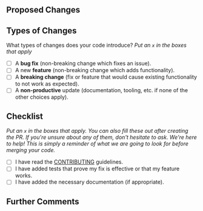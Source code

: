 ## Proposed Changes

<!--
Describe the big picture of your changes here to communicate to the maintainers why we should accept this pull request. If it fixes a bug or resolves a feature request, be sure to link to that issue.
-->

## Types of Changes

What types of changes does your code introduce? _Put an `x` in the boxes that
apply_

- [ ] A **bug fix** (non-breaking change which fixes an issue).
- [ ] A new **feature** (non-breaking change which adds functionality).
- [ ] A **breaking change** (fix or feature that would cause existing
      functionality to not work as expected).
- [ ] A **non-productive** update (documentation, tooling, etc. if none of the
      other choices apply).

## Checklist

_Put an `x` in the boxes that apply. You can also fill these out after creating
the PR. If you're unsure about any of them, don't hesitate to ask. We're here to
help! This is simply a reminder of what we are going to look for before merging
your code._

- [ ] I have read the
      [CONTRIBUTING](https://github.com/sdsc-ordes/tripsu/blob/master/CONTRIBUTING.md)
      guidelines.
- [ ] I have added tests that prove my fix is effective or that my feature
      works.
- [ ] I have added the necessary documentation (if appropriate).

## Further Comments

<!-- If this is a relatively large or complex change, kick off the discussion by -->
<!-- explaining why you chose the solution you did and what alternatives you -->
<!-- considered, etc... -->
